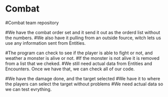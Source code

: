 # Combat
#Combat team repository

#We have the combat order set and it send it out as the orderd list without the numbers.
#We also have it pulling from an outside fource, witch lets us use any information sent from Entities.


#The program can check to see if the player is able to fight or not, and weather a monster is alive or not.
#If the monster is not alive it is removed from a list that we cheked.
#We still need actual data from Entities and Encounters. Once we have that, we can check all of our code.

#We have the damage done, and the target selected
#We have it to where the players can select the target without problems
#We need actual data so we can test evrything.
